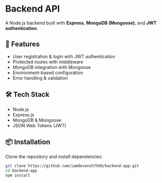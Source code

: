 # Backend API

A Node.js backend built with **Express**, **MongoDB (Mongoose)**, and **JWT authentication**.

## 🚀 Features
- User registration & login with JWT authentication
- Protected routes with middleware
- MongoDB integration with Mongoose
- Environment-based configuration
- Error handling & validation

## 🛠 Tech Stack
- Node.js
- Express.js
- MongoDB & Mongoose
- JSON Web Tokens (JWT)

## 📦 Installation

Clone the repository and install dependencies:

```bash
git clone https://github.com/iamdevansh7560/backend-app.git
cd backend-app
npm install

